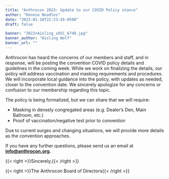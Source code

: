 ```yaml
---
title: "Anthrocon 2023: Update to our COVID Policy stance"
author: "Ronnie Noodles"
date: "2023-01-18T22:23:45-0500"
draft: false

banner: "2022+Aisling_sDSC_6748.jpg"
banner_author: "Aisling Wolf"
banner_url: ""
---
```


Anthrocon has heard the concerns of our members and staff, and in response, will be posting the convention COVID policy details and guidelines in the coming week. While we work on finalizing the details, our policy will address vaccination and masking requirements and procedures. We will incorporate local guidance into the policy, with updates as needed, closer to the convention date. We sincerely apologize for any concerns or confusion to our membership regarding this topic.

The policy is being formalized, but we can share that we will require:

- Masking in densely congregated areas (e.g. Dealer’s Den, Main Ballroom, etc.)
- Proof of vaccination/negative test prior to convention

Due to current surges and changing situations, we will provide more details as the convention approaches.

If you have any further questions, please send us an email at **info@anthrocon.org.**

{{< right >}}Sincerely,{{< /right >}}

{{< right >}}The Anthrocon Board of Directors{{< /right >}}

